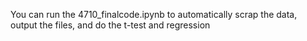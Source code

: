 You can run the 4710_finalcode.ipynb to automatically scrap the data, output the files, and do the t-test and regression 
